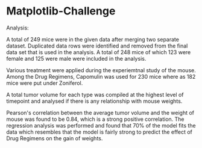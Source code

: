 # Matplotlib-Challenge

Analysis: 

A total of 249 mice were in the given data after merging two separate dataset. Duplicated data rows were identified and removed from the final data set that is used in the analysis. A total of 248 mice of which 123 were female and 125 were male were included in the analysis. 

Various treatment were applied during the experiemtnal study of the mouse. Among the Drug Regimens, Capomulin was used for 230 mice where as 182 mice were put under Zoniferol. 

A total tumor volume for each type was compiled at the highest level of timepoint and analysed if there is any relationship with mouse weights.   

Pearson's correlation between the average tumor volume and the weight of mouse was found to be 0.84, which is a strong positive correlation. 
The regression analysis was performed and found that 70% of the model fits the data which resembles that the model is fairly strong to predict the effect of Drug Regimens on the gain of weights. 

